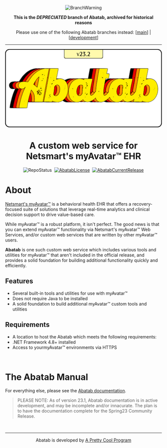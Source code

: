<div align="center">

  ![BranchWarning][BranchWarning]
  
  **This is the *DEPRECIATED* branch of Abatab, archived for historical reasons**

  Please use one of the following Abatab branches instead: [[main](https://github.com/spectrum-health-systems/Abatab)] | [[development](https://github.com/spectrum-health-systems/Abatab/tree/development)]
  
  ***

  [![AbatabLogo][AbatabLogo]][AbatabRepoUrl]

# A custom web service for Netsmart's myAvatar™ EHR

  ![RepoStatus][RepoStatus]&nbsp;&nbsp;[![AbatabLicense][AbatabLicense]][AbatabLicenseUrl]&nbsp;&nbsp;[![AbatabCurrentRelease][AbatabCurrentRelease]][AbatabCurrentReleaseUrl]

</div>

# About

[Netsmart's myAvatar™][MyAvatarUrl] is a behavioral health EHR that offers a recovery-focused suite of solutions that leverage real-time analytics and clinical decision support to drive value-based care.

While myAvatar™ is a robust platform, it isn't perfect. The good news is that you can extend myAvatar™ functionality via Netsmart's myAvatar™ Web Services, and/or custom web services that are written by other myAvatar™ users.

**Abatab** is one such custom web service which includes various tools and utilities for myAvatar™ that aren't included in the official release, and provides a solid foundation for building additional functionality quickly and efficiently.

## Features

* Several built-in tools and utilities for use with myAvatar™
* Does not require Java to be installed
* A solid foundation to build additional myAvatar™ custom tools and utilities

## Requirements

* A location to host the Abatab which meets the following requirements:
* .NET Framework 4.8+ installed
* Access to yourmyAvatar™ environments via HTTPS

<br>

# The Abatab Manual

For everything else, please see the [Abatab documentation][AbatabDocumentation].

> PLEASE NOTE: As of version 23.1, Abatab documentation is in active development, and may be incomplete and/or innacurate. The plan is to have the documentation complete for the Spring23 Community Release.

<br>

<div align="center">

***

Abatab is developed by [A Pretty Cool Program][APrettyCoolProgramUrl]

</div>

<!-- REFERENCE LINKS -->
[BranchWarning]: https://img.shields.io/badge/DEPRECIATED%20BRANCH-FF160C?style=for-the-badge
[AbatabRepoUrl]: README.md
[AbatabLogo]: ./resources/images/logos/AbatabLogo.png
[RepoStatus]: https://img.shields.io/badge/StatusActiveRepo-brightgreen?style=flat-square
[AbatabLicense]: https://img.shields.io/github/license/spectrum-health-systems/Abatab?style=flat-square
[AbatabLicenseUrl]: https://www.apache.org/licenses/LICENSE-2.0
[AbatabCurrentRelease]: https://img.shields.io/github/v/release/spectrum-health-systems/Abatab?style=flat-square
[AbatabCurrentReleaseUrl]: https://github.com/spectrum-health-systems/Abatab/releases
[AbatabDocumentation]: https://spectrum-health-systems.github.io/Abatab/
[MyAvatarUrl]: https://www.ntst.com/Solutions-and-Services/Offerings/myAvatar
[APrettyCoolProgramUrl]: https://github.com/APrettyCoolProgram 
